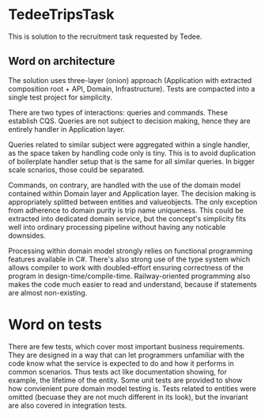 # TedeeTripsTask
This is solution to the recruitment task requested by Tedee.

## Word on architecture
The solution uses three-layer (onion) approach (Application with extracted composition root + API, Domain, Infrastructure).
Tests are compacted into a single test project for simplicity.

There are two types of interactions: queries and commands. These establish CQS.
Queries are not subject to decision making, hence they are entirely handler in Application layer.

Queries related to similar subject were aggregated within a single handler, as the space taken by handling code only is tiny. This is to avoid duplication of boilerplate handler setup that is the same for all similar queries. In bigger scale scnarios, those could be separated.

Commands, on contrary, are handled with the use of the domain model contained within Domain layer and Application layer.
The decision making is appropriately splitted between entities and valueobjects. The only exception from adherence to domain purity is trip name uniqueness. This could be extracted into dedicated domain service, but the concept's simplicity fits well into ordinary processing pipeline without having any noticable downsides.

Processing within domain model strongly relies on functional programming features available in C#. There's also strong use of the type system which allows compiler to work with doubled-effort ensuring correctness of the program in design-time/compile-time. Railway-oriented programming also makes the code much easier to read and understand, because if statements are almost non-existing.

# Word on tests
There are few tests, which cover most important business requirements. They are designed in a way that can let programmers unfamiliar with the code know what the service is expected to do and how it performs in common scenarios. Thus tests act like documentation showing, for example, the lifetime of the entity.
Some unit tests are provided to show how convienient pure domain model testing is. Tests related to entities were omitted (becuase they are not much different in its look), but the invariant are also covered in integration tests.
